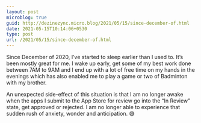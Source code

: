 ```yaml
---
layout: post
microblog: true
guid: http://dezinezync.micro.blog/2021/05/15/since-december-of.html
date: 2021-05-15T10:14:06+0530
type: post
url: /2021/05/15/since-december-of.html
---
```

<p>Since December of 2020, I’ve started to sleep earlier than I used to. It’s been mostly great for me. I wake up early, get some of my best work done between 7AM to 9AM and I end up with a lot of free time on my hands in the evenings which has also enabled me to play a game or two of Badminton with my brother.</p>
<p>An unexpected side-effect of this situation is that I am no longer awake when the apps I submit to the App Store for review go into the “In Review” state, get approved or rejected. I am no longer able to experience that sudden rush of anxiety, wonder and anticipation. 😅</p>
